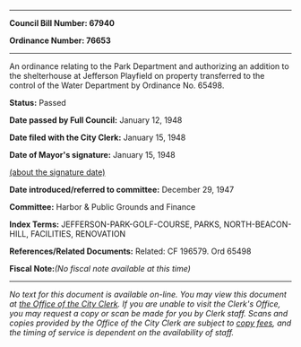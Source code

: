 

********

**Council Bill Number: 67940**
   
**Ordinance Number: 76653**
********

 An ordinance relating to the Park Department and authorizing an addition to the shelterhouse at Jefferson Playfield on property transferred to the control of the Water Department by Ordinance No. 65498.

**Status:** Passed
   
**Date passed by Full Council:** January 12, 1948
   
**Date filed with the City Clerk:** January 15, 1948
   
**Date of Mayor's signature:** January 15, 1948
   
[(about the signature date)](/~public/approvaldate.htm)
   
   
   
**Date introduced/referred to committee:** December 29, 1947
   
**Committee:** Harbor & Public Grounds and Finance
   
   
**Index Terms:** JEFFERSON-PARK-GOLF-COURSE, PARKS, NORTH-BEACON-HILL, FACILITIES, RENOVATION

**References/Related Documents:** Related: CF 196579. Ord 65498

**Fiscal Note:**_(No fiscal note available at this time)_
********

_No text for this document is available on-line. You may view this document at [the Office of the City Clerk](http://www.seattle.gov/leg/clerk/contactUs.htm). If you are unable to visit the Clerk's Office, you may request a copy or scan be made for you by Clerk staff. Scans and copies provided by the Office of the City Clerk are subject to [copy fees](http://clerk.seattle.gov/~public/clerkfees.htm), and the timing of service is dependent on the availability of staff._

